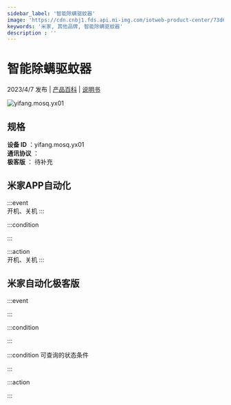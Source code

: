 ```yaml
---
sidebar_label: '智能除螨驱蚊器'
image: 'https://cdn.cnbj1.fds.api.mi-img.com/iotweb-product-center/73d62930a9b10610f8f85d97e2c12414_1678354506181.png?GalaxyAccessKeyId=AKVGLQWBOVIRQ3XLEW&Expires=9223372036854775807&Signature=mRagVXe7N6QqSRqrTLvTu3339HY='
keywords: '米家, 其他品牌, 智能除螨驱蚊器'
description : ''
---
```

# 智能除螨驱蚊器

2023/4/7 发布 | [产品百科](https://home.mi.com/webapp/content/baike/product/index.html?model=yifang.mosq.yx01/) | [说明书](https://home.mi.com/views/introduction.html?model=yifang.mosq.yx01&region=cn)

![yifang.mosq.yx01](https://cdn.cnbj1.fds.api.mi-img.com/iotweb-product-center/73d62930a9b10610f8f85d97e2c12414_1678354506181.png?GalaxyAccessKeyId=AKVGLQWBOVIRQ3XLEW&Expires=9223372036854775807&Signature=mRagVXe7N6QqSRqrTLvTu3339HY=)

## 规格  
> 
**设备 ID** ：yifang.mosq.yx01  
**通讯协议** ：  
**极客版**  ： 待补充 


## 米家APP自动化  

:::event  
开机、关机
:::

:::condition  

:::

:::action   
开机、关机
:::

## 米家自动化极客版  

:::event  

:::

:::condition  

:::

:::condition 可查询的状态条件  

:::

:::action  

:::

        
